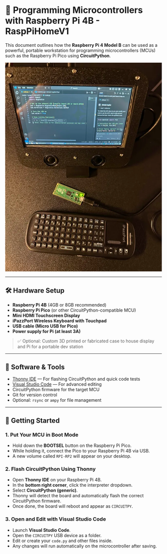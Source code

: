 # 🧠 Programming Microcontrollers with Raspberry Pi 4B - RaspPiHomeV1

This document outlines how the **Raspberry Pi 4 Model B** can be used as a powerful, portable workstation for programming microcontrollers (MCUs) such as the Raspberry Pi Pico using **CircuitPython**.

![RaspPiHomeV1 Setup](https://github.com/jhherre3/Raspberrypi4b/blob/main/Files/ProgrammingwithRPiHome.png)

---

## 🛠️ Hardware Setup

- **Raspberry Pi 4B** (4GB or 8GB recommended)
- **Raspberry Pi Pico** (or other CircuitPython-compatible MCU)
- **Mini HDMI Touchscreen Display**
- **iPazzPort Wireless Keyboard with Touchpad**
- **USB cable (Micro USB for Pico)**
- **Power supply for Pi (at least 3A)**

> ✅ Optional: Custom 3D printed or fabricated case to house display and Pi for a portable dev station

---

## 🧪 Software & Tools

- [Thonny IDE](https://thonny.org/) — For flashing CircuitPython and quick code tests
- [Visual Studio Code](https://code.visualstudio.com/) — For advanced editing
- CircuitPython firmware for the target MCU
- Git for version control
- Optional: `rsync` or `ampy` for file management

---

## 🔌 Getting Started

### 1. Put Your MCU in Boot Mode

- Hold down the **BOOTSEL** button on the Raspberry Pi Pico.
- While holding it, connect the Pico to your Raspberry Pi 4B via USB.
- A new volume called `RPI-RP2` will appear on your desktop.

### 2. Flash CircuitPython Using Thonny

- Open **Thonny IDE** on your Raspberry Pi 4B.
- In the **bottom right corner**, click the interpreter dropdown.
- Select **CircuitPython (generic)**.
- Thonny will detect the board and automatically flash the correct CircuitPython firmware.
- Once done, the board will reboot and appear as `CIRCUITPY`.

### 3. Open and Edit with Visual Studio Code

- Launch **Visual Studio Code**.
- Open the `CIRCUITPY` USB device as a folder.
- Edit or create your `code.py` and other files inside.
- Any changes will run automatically on the microcontroller after saving.

